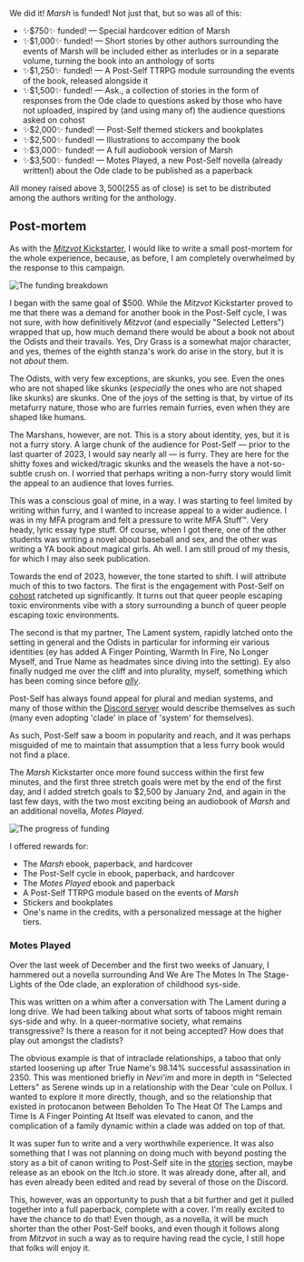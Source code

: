 We did it! *Marsh* is funded! Not just that, but so was all of this:

* ✨$750✨ funded! — Special hardcover edition of Marsh
* ✨$1,000✨ funded! — Short stories by other authors surrounding the events of Marsh will be included either as interludes or in a separate volume, turning the book into an anthology of sorts
* ✨$1,250✨ funded! — A Post-Self TTRPG module surrounding the events of the book, released alongside it
* ✨$1,500✨ funded! — Ask., a collection of stories in the form of responses from the Ode clade to questions asked by those who have not uploaded, inspired by (and using many of) the audience questions asked on cohost
* ✨$2,000✨ funded! — Post-Self themed stickers and bookplates
* ✨$2,500✨ funded! — Illustrations to accompany the book
* ✨$3,000✨ funded! — A full audiobook version of Marsh
* ✨$3,500✨ funded! — Motes Played, a new Post-Self novella (already written!) about the Ode clade to be published as a paperback

All money raised above $3,500 ($255 as of close) is set to be distributed among the authors writing for the anthology.

## Post-mortem

As with the [*Mitzvot* Kickstarter](https://mitzvot.post-self.ink/kickstarter/), I would like to write a small post-mortem for the whole experience, because, as before, I am completely overwhelmed by the response to this campaign.

![The funding breakdown](/ks-breakdown.png)

I began with the same goal of $500. While the *Mitzvot* Kickstarter proved to me that there was a demand for another book in the Post-Self cycle, I was not sure, with how definitively *Mitzvot* (and especially "Selected Letters") wrapped that up, how much demand there would be about a book not about the Odists and their travails. Yes, Dry Grass is a somewhat major character, and yes, themes of the eighth stanza's work do arise in the story, but it is not *about* them.

The Odists, with very few exceptions, are skunks, you see. Even the ones who are not shaped like skunks (*especially* the ones who are not shaped like skunks) are skunks. One of the joys of the setting is that, by virtue of its metafurry nature, those who are furries remain furries, even when they are shaped like humans.

The Marshans, however, are not. This is a story about identity, yes, but it is not a furry story. A large chunk of the audience for Post-Self — prior to the last quarter of 2023, I would say nearly all — is furry. They are here for the shitty foxes and wicked/tragic skunks and the weasels the have a not-so-subtle crush on. I worried that perhaps writing a non-furry story would limit the appeal to an audience that loves furries.

This was a conscious goal of mine, in a way. I was starting to feel limited by writing within furry, and I wanted to increase appeal to a wider audience. I was in my MFA program and felt a pressure to write MFA Stuff™. Very heady, lyric essay type stuff. Of course, when I got there, one of the other students was writing a novel about baseball and sex, and the other was writing a YA book about magical girls. Ah well. I am still proud of my thesis, for which I may also seek publication.

Towards the end of 2023, however, the tone started to shift. I will attribute much of this to two factors. The first is the engagement with Post-Self on [cohost](https://cohost.org/post-self) ratcheted up significantly. It turns out that queer people escaping toxic environments vibe with a story surrounding a bunch of queer people escaping toxic environments. 

The second is that my partner, The Lament system, rapidly latched onto the setting in general and the Odists in particular for informing eir various identities (ey has added A Finger Pointing, Warmth In Fire, No Longer Myself, and True Name as headmates since diving into the setting). Ey also finally nudged me over the cliff and into plurality, myself, something which has been coming since before [*ally*](https://ally.id/plurality).

Post-Self has always found appeal for plural and median systems, and many of those within the [Discord server](https://makyo.io/ps-discord) would describe themselves as such (many even adopting 'clade' in place of 'system' for themselves).

As such, Post-Self saw a boom in popularity and reach, and it was perhaps misguided of me to maintain that assumption that a less furry book would not find a place.

The *Marsh* Kickstarter once more found success within the first few minutes, and the first three stretch goals were met by the end of the first day, and I added stretch goals to $2,500 by January 2nd, and again in the last few days, with the two most exciting being an audiobook of *Marsh* and an additional novella, *Motes Played*.

![The progress of funding](/ks-progress.png)

I offered rewards for:

* The *Marsh* ebook, paperback, and hardcover
* The Post-Self cycle in ebook, paperback, and hardcover
* The *Motes Played* ebook and paperback
* A Post-Self TTRPG module based on the events of *Marsh*
* Stickers and bookplates
* One's name in the credits, with a personalized message at the higher tiers.

### Motes Played

Over the last week of December and the first two weeks of January, I hammered out a novella surrounding And We Are The Motes In The Stage-Lights of the Ode clade, an exploration of childhood sys-side.

This was written on a whim after a conversation with The Lament during a long drive. We had been talking about what sorts of taboos might remain sys-side and why. In a queer-normative society, what remains transgressive? Is there a reason for it not being accepted? How does that play out amongst the cladists?

The obvious example is that of intraclade relationships, a taboo that only started loosening up after True Name's 98.14% successful assassination in 2350. This was mentioned briefly in *Nevi'im* and more in depth in "Selected Letters" as Serene winds up in a relationship with the Dear 'cule on Pollux. I wanted to explore it more directly, though, and so the relationship that existed in protocanon between Beholden To The Heat Of The Lamps and Time Is A Finger Pointing At Itself was elevated to canon, and the complication of a family dynamic within a clade was added on top of that.

It was super fun to write and a very worthwhile experience. It was also something that I was not planning on doing much with beyond posting the story as a bit of canon writing to Post-Self site in the [stories](/stories) section, maybe release as an ebook on the Itch.io store. It was already done, after all, and has even already been edited and read by several of those on the Discord.

This, however, was an opportunity to push that a bit further and get it pulled together into a full paperback, complete with a cover. I'm really excited to have the chance to do that! Even though, as a novella, it will be much shorter than the other Post-Self books, and even though it follows along from *Mitzvot* in such a way as to require having read the cycle, I still hope that folks will enjoy it.
